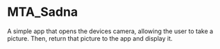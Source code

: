 # MTA_Sadna
A simple app that opens the devices camera, allowing the user to take a picture. Then, return that picture to the app and display it.